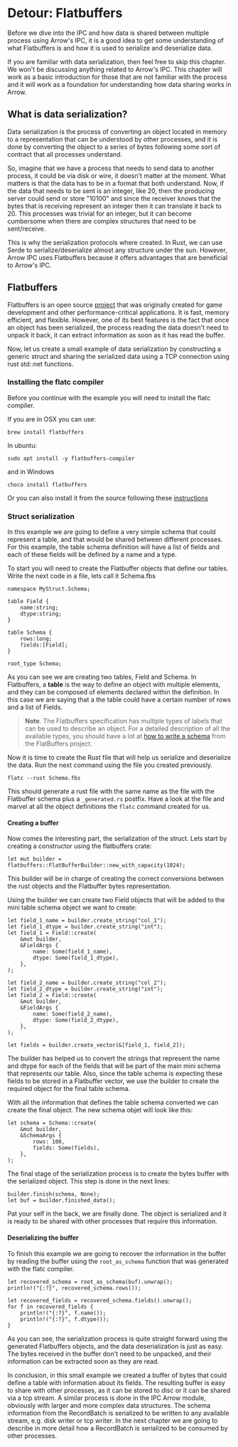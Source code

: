 # Detour: Flatbuffers

Before we dive into the IPC and how data is shared between multiple process
using Arrow's IPC, it is a good idea to get some understanding of what
Flatbuffers is and how it is used to serialize and deserialize data.

If you are familiar with data serialization, then feel free to skip this chapter.
We won't be discussing anything related to Arrow's IPC. This chapter will work as
a basic introduction for those that are not familiar with the process and it will
work as a foundation for understanding how data sharing works in Arrow.

## What is data serialization?

Data serialization is the process of converting an object located in memory to a
representation that can be understood by other processes, and it is done by
converting the object to a series of bytes following some sort of contract that
all processes understand.

So, imagine that we have a process that needs to send data to another process,
it could be via disk or wire, it doesn't matter at the moment. What matters is
that the data has to be in a format that both understand. Now, if the data that
needs to be sent is an integer, like 20, then the producing server could send or
store "10100" and since the receiver knows that the bytes that is receiving
represent an integer then it can translate it back to 20. This processes was
trivial for an integer, but it can become cumbersome when there are complex
structures that need to be sent/receive.

This is why the serialization protocols where created. In Rust, we can use Serde
to serialize/deserialize almost any structure under the sun. However, Arrow IPC
uses Flatbuffers because it offers advantages that are beneficial to Arrow's IPC.

## Flatbuffers

Flatbuffers is an open source
[project](https://google.github.io/flatbuffers/index.html#flatbuffers_overview)
that was originally created for game development and other performance-critical
applications. It is fast, memory efficient, and flexible. However, one of its
best features is the fact that once an object has been serialized, the process
reading the data doesn't need to unpack it back, it can extract information
as soon as it has read the buffer.

Now, let us create a small example of data serialization by constructing a
generic struct and sharing the serialized data using a TCP connection using rust
std::net functions.

### Installing the flatc compiler

Before you continue with the example you will need to install the flatc compiler. 

If you are in OSX you can use:

```
brew install flatbuffers
```

In ubuntu:

```
sudo apt install -y flatbuffers-compiler
```

and in Windows

```
choco install flatbuffers
```

Or you can also install it from the source following these
[instructions](https://google.github.io/flatbuffers/flatbuffers_guide_building.html)


### Struct serialization

In this example we are going to define a very simple schema that could represent
a table, and that would be shared between different processes. For this example,
the table schema definition will have a list of fields and each of these fields
will be defined by a name and a type.

To start you will need to create the Flatbuffer objects that define our tables.
Write the next code in a file, lets call it Schema.fbs

```
namespace MyStruct.Schema;

table Field {
    name:string;
    dtype:string;
}

table Schema {
    rows:long;
    fields:[Field];
}

root_type Schema;
```

As you can see we are creating two tables, Field and Schema. In Flatbuffers, a
**table** is the way to define an object with multiple elements, and they can be
composed of elements declared within the definition. In this case we are saying
that a the table could have a certain number of rows and a list of Fields. 

> **Note**. The Flatbuffers specification has multiple types of labels that can
> be used to describe an object. For a detailed description of all the available
> types, you should have a lot at [how to write a
> schema](https://google.github.io/flatbuffers/flatbuffers_guide_writing_schema.html)
> from the FlatBuffers project.

Now it is time to create the Rust file that will help us serialize and
deserialize the data. Run the next command using the file you created previously.

```
flatc --rust Schema.fbs
```

This should generate a rust file with the same name as the file with the
Flatbuffer schema plus a `_generated.rs` postfix. Have a look at the file and
marvel at all the object definitions the `flatc` command created for us.

#### Creating a buffer

Now comes the interesting part, the serialization of the struct. Lets start by
creating a constructor using the flatbuffers crate:

```rust,ignore
let mut builder = flatbuffers::FlatBufferBuilder::new_with_capacity(1024);
```

This builder will be in charge of creating the correct conversions between
the rust objects and the Flatbuffer bytes representation.

Using the builder we can create two Field objects that will be added to
the mini table schema object we want to create:

```rust,ignore
let field_1_name = builder.create_string("col_1");
let field_1_dtype = builder.create_string("int");
let field_1 = Field::create(
    &mut builder,
    &FieldArgs {
        name: Some(field_1_name),
        dtype: Some(field_1_dtype),
    },
);

let field_2_name = builder.create_string("col_2");
let field_2_dtype = builder.create_string("int");
let field_2 = Field::create(
    &mut builder,
    &FieldArgs {
        name: Some(field_2_name),
        dtype: Some(field_2_dtype),
    },
);

let fields = builder.create_vector(&[field_1, field_2]);
```

The builder has helped us to convert the strings that represent the name and
dtype for each of the fields that will be part of the main mini schema that
represents our table. Also, since the table schema is expecting these fields to
be stored in a Flatbuffer vector, we use the builder to create the required
object for the final table schema.

With all the information that defines the table schema converted we can create
the final object. The new schema objet will look like this:

```rust,ignore
let schema = Schema::create(
    &mut builder,
    &SchemaArgs {
        rows: 100,
        fields: Some(fields),
    },
);
```

The final stage of the serialization process is to create the bytes buffer
with the serialized object. This step is done in the next lines:

```rust,ignore
builder.finish(schema, None);
let buf = builder.finished_data();
```

Pat your self in the back, we are finally done. The object is serialized and it
is ready to be shared with other processes that require this information.

#### Deserializing the buffer

To finish this example we are going to recover the information in the buffer by
reading the buffer using the `root_as_schema` function that was generated with
the flatc compiler.

```rust,ignore
let recovered_schema = root_as_schema(buf).unwrap();
println!("{:?}", recovered_schema.rows());

let recovered_fields = recovered_schema.fields().unwrap();
for f in recovered_fields {
    println!("{:?}", f.name());
    println!("{:?}", f.dtype());
}
```

As you can see, the serialization process is quite straight forward using the
generated Flatbuffers objects, and the data deserialization is just as easy. The
bytes received in the buffer don't need to be unpacked, and their information
can be extracted soon as they are read. 

In conclusion, in this small example we created a buffer of bytes that could
define a table with information about its fields. The resulting buffer is easy
to share with other processes, as it can be stored to disc or it can be shared
via a tcp stream. A similar process is done in the IPC Arrow module, obviously
with larger and more complex data structures. The schema information from the
RecordBatch is serialized to be written to any available stream, e.g. disk
writer or tcp writer. In the next chapter we are going to describe in more
detail how a RecordBatch is serialized to be consumed by other processes.